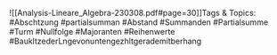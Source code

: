 
![[Analysis-Lineare_Algebra-230308.pdf#page=30]]Tags & Topics:
   #Abschtzung
   #partialsumman
   #Abstand
   #Summanden
   #Partialsumme
   #Turm
   #Nullfolge
   #Majoranten
   #Reihenwerte
   #BaukltzederLngevonuntengezhltgerademitberhang
